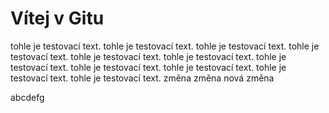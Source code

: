 # Vítej v Gitu
tohle je testovací text.
tohle je testovací text.
tohle je testovací text.
tohle je testovací text.
tohle je testovací text.
tohle je testovací text.
tohle je testovací text.
tohle je testovací text.
tohle je testovací text.
tohle je testovací text.
tohle je testovací text.
změna změna
nová změna

abcdefg
